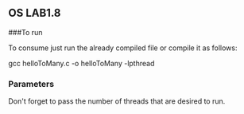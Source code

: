 
## OS LAB1.8

###To run

To consume just run the already compiled file or compile it as follows:

   gcc helloToMany.c -o helloToMany -lpthread

### Parameters

Don't forget to pass the number of threads that are desired to run.

